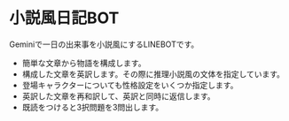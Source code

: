 # 小説風日記BOT
Geminiで一日の出来事を小説風にするLINEBOTです。

* 簡単な文章から物語を構成します。
* 構成した文章を英訳します。その際に推理小説風の文体を指定しています。
* 登場キャラクターについても性格設定をいくつか指定します。
* 英訳した文章を再和訳して、英訳と同時に返信します。
* 既読をつけると3択問題を3問出します。
